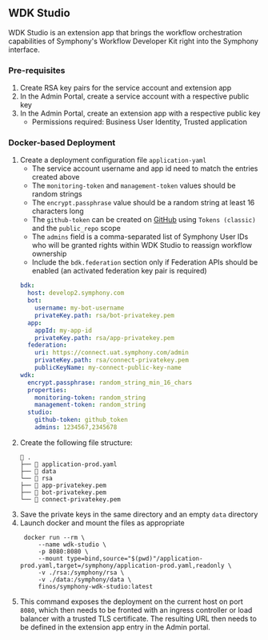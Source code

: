 ## WDK Studio
WDK Studio is an extension app that brings the workflow orchestration capabilities
of Symphony's Workflow Developer Kit right into the Symphony interface.

### Pre-requisites
1. Create RSA key pairs for the service account and extension app
2. In the Admin Portal, create a service account with a respective public key
3. In the Admin Portal, create an extension app with a respective public key
   - Permissions required: Business User Identity, Trusted application

### Docker-based Deployment
1. Create a deployment configuration file `application-yaml`
    - The service account username and app id need to match the entries created above
    - The `monitoring-token` and `management-token` values should be random strings
    - The `encrypt.passphrase` value should be a random string at least 16 characters long
    - The `github-token` can be created on [GitHub](https://github.com/settings/tokens) using `Tokens (classic)` and the `public_repo` scope
    - The `admins` field is a comma-separated list of Symphony User IDs who will be granted rights within WDK Studio to reassign workflow ownership
    - Include the `bdk.federation` section only if Federation APIs should be enabled (an activated federation key pair is required)
   ```yaml
   bdk:
     host: develop2.symphony.com
     bot:
       username: my-bot-username
       privateKey.path: rsa/bot-privatekey.pem
     app:
       appId: my-app-id
       privateKey.path: rsa/app-privatekey.pem
     federation:
       uri: https://connect.uat.symphony.com/admin
       privateKey.path: rsa/connect-privatekey.pem
       publicKeyName: my-connect-public-key-name
   wdk:
     encrypt.passphrase: random_string_min_16_chars
     properties:
       monitoring-token: random_string
       management-token: random_string
     studio:
       github-token: github_token
       admins: 1234567,2345678
   ```
2. Create the following file structure:
   ```shell
    .
   ├──  application-prod.yaml
   ├──  data
   └──  rsa
   ├──  app-privatekey.pem
   ├──  bot-privatekey.pem
   └──  connect-privatekey.pem
   ```
2. Save the private keys in the same directory and an empty `data` directory
3. Launch docker and mount the files as appropriate
   ```shell
    docker run --rm \
        --name wdk-studio \
        -p 8080:8080 \
        --mount type=bind,source="$(pwd)"/application-prod.yaml,target=/symphony/application-prod.yaml,readonly \
        -v ./rsa:/symphony/rsa \
        -v ./data:/symphony/data \
        finos/symphony-wdk-studio:latest
   ```
4. This command exposes the deployment on the current host on port `8080`,
which then needs to be fronted with an ingress controller or load balancer
with a trusted TLS certificate. The resulting URL then needs to be defined in
the extension app entry in the Admin portal.
